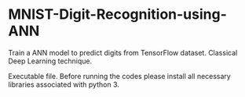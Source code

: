 # MNIST-Digit-Recognition-using-ANN
Train a ANN model to predict digits from TensorFlow dataset. Classical Deep Learning technique.

Executable file.
Before running the codes please install all necessary libraries associated with python 3.
